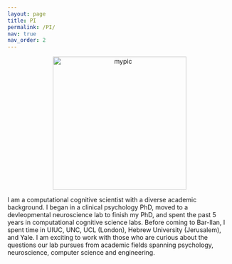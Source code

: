 ```yaml
---
layout: page
title: PI
permalink: /PI/
nav: true
nav_order: 2
---
```


<p align="center">
  <img src="../assets/img/prof_pic.png" alt="mypic" width="300">
</p>

<p>
I am a computational cognitive scientist with a diverse academic background. I began in a clinical psychology PhD, moved to a devleopmental neuroscience lab to finish my PhD, and spent the past 5 years in computational cognitive science labs. Before coming to Bar-Ilan, I spent time in UIUC, UNC, UCL (London), Hebrew University (Jerusalem), and Yale. I am exciting to work with those who are curious about the questions our lab pursues from academic fields spanning psychology, neuroscience, computer science and engineering.
</p>
